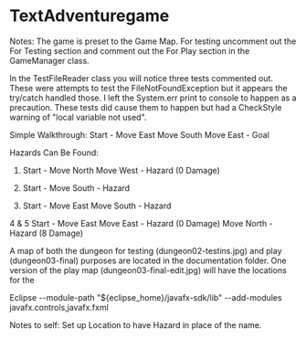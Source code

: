 # TextAdventuregame

Notes:
The game is preset to the Game Map. For testing uncomment out the For Testing section and comment out the For Play section in the GameManager class.

In the TestFileReader class you will notice three tests commented out. These were attempts to test the FileNotFoundException but it appears the try/catch handled those. I left the System.err print to console to happen as a precaution. These tests did cause them to happen but had a CheckStyle warning of "local variable not used".

Simple Walkthrough:
Start - Move East
Move South
Move East - Goal

Hazards Can Be Found:
1. Start - Move North
Move West - Hazard (0 Damage)

2. Start - Move South - Hazard

3. Start - Move East
Move South - Hazard

4 & 5
Start - Move East
Move East - Hazard (0 Damage)
Move North - Hazard (8 Damage)



A map of both the dungeon for testing (dungeon02-testins.jpg) and play (dungeon03-final) purposes are located in the documentation folder. One version of the play map (dungeon03-final-edit.jpg) will have the locations for the 

Eclipse
--module-path "${eclipse_home}/javafx-sdk/lib"
--add-modules javafx.controls,javafx.fxml


Notes to self:
Set up Location to have Hazard in place of the name.
